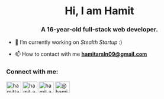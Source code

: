 <h1 align="center">Hi, I am Hamit</h1>
<h3 align="center">A 16-year-old full-stack web developer.</h3>

- 🔭 I’m currently working on *Stealth Startup* :)

- 📫 How to contact with me **hamitarsln09@gmail.com**

<h3 align="left">Connect with me:</h3>
<p align="left">
<a href="https://linkedin.com/in/hamitta" target="blank"><img align="center" src="https://raw.githubusercontent.com/rahuldkjain/github-profile-readme-generator/master/src/images/icons/Social/linked-in-alt.svg" alt="hamitta" height="30" width="40" /></a>
<a href="https://fb.com/hamit.arsln" target="blank"><img align="center" src="https://raw.githubusercontent.com/rahuldkjain/github-profile-readme-generator/master/src/images/icons/Social/facebook.svg" alt="hamit.arsln" height="30" width="40" /></a>
<a href="https://instagram.com/hamit.arsln" target="blank"><img align="center" src="https://raw.githubusercontent.com/rahuldkjain/github-profile-readme-generator/master/src/images/icons/Social/instagram.svg" alt="hamit.arsln" height="30" width="40" /></a>
<a href="https://medium.com/@hamitarsln09" target="blank"><img align="center" src="https://raw.githubusercontent.com/rahuldkjain/github-profile-readme-generator/master/src/images/icons/Social/medium.svg" alt="@hamitarsln09" height="30" width="40" /></a>
</p>
